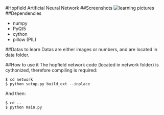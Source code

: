 #Hopfield Artificial Neural Network
##Screenshots
![learning pictures](http://i.imgur.com/SFJfHVz.png)
##Dependencies
* numpy
* PyQt5
* cython
* pillow (PIL)

##Datas to learn
Datas are either images or numbers, and are located in data folder. 

##How to use it
The hopfield network code (located in network folder) is cythonized, therefore compiling is required:
    
    $ cd network
    $ python setup.py build_ext --inplace

And then: 

    $ cd .. 
    $ python main.py




